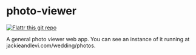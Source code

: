 photo-viewer
===========

[![Flattr this git repo](http://api.flattr.com/button/flattr-badge-large.png)](https://flattr.com/submit/auto?user_id=levisl176&url=github.com/levisl176/photo-viewer&title=photo-viewer&language=javascript&tags=github&category=software)

A general photo viewer web app. You can see an instance of it running at jackieandlevi.com/wedding/photos.


